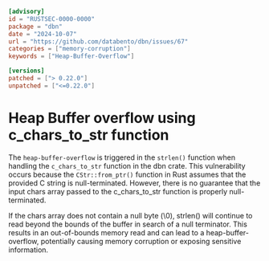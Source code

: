 ```toml
[advisory]
id = "RUSTSEC-0000-0000"
package = "dbn"
date = "2024-10-07"
url = "https://github.com/databento/dbn/issues/67"
categories = ["memory-corruption"]
keywords = ["Heap-Buffer-Overflow"]

[versions]
patched = ["> 0.22.0"]
unpatched = ["<=0.22.0"]

```
# Heap Buffer overflow using c_chars_to_str function
The `heap-buffer-overflow` is triggered in the `strlen()` function when handling the `c_chars_to_str` function in the dbn crate. This vulnerability occurs because the `CStr::from_ptr()` function in Rust assumes that the provided C string is null-terminated. However, there is no guarantee that the input chars array passed to the c_chars_to_str function is properly null-terminated.

If the chars array does not contain a null byte (\0), strlen() will continue to read beyond the bounds of the buffer in search of a null terminator. This results in an out-of-bounds memory read and can lead to a heap-buffer-overflow, potentially causing memory corruption or exposing sensitive information.

